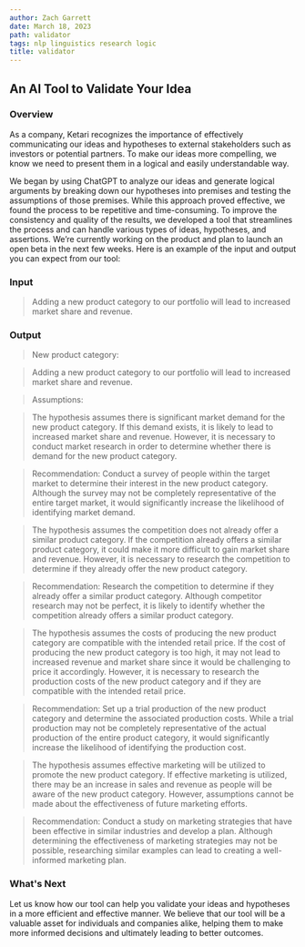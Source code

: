 ```yaml
---
author: Zach Garrett
date: March 18, 2023
path: validator
tags: nlp linguistics research logic
title: validator
---
```


## An AI Tool to Validate Your Idea

### Overview

As a company, Ketari recognizes the importance of effectively communicating our ideas and hypotheses to external stakeholders such as investors or potential partners. To make our ideas more compelling, we know we need to present them in a logical and easily understandable way.

We began by using ChatGPT to analyze our ideas and generate logical arguments by breaking down our hypotheses into premises and testing the assumptions of those premises. While this approach proved effective, we found the process to be repetitive and time-consuming.
To improve the consistency and quality of the results, we developed a tool that streamlines the process and can handle various types of ideas, hypotheses, and assertions. We’re currently working on the product and plan to launch an open beta in the next few weeks. Here is an example of the input and output you can expect from our tool:

### Input

> Adding a new product category to our portfolio will lead to increased market share and revenue.

### Output

> New product category:

> Adding a new product category to our portfolio will lead to increased market share and revenue.

> Assumptions:

> The hypothesis assumes there is significant market demand for the new product category. If this demand exists, it is likely to lead to increased market share and revenue. However, it is necessary to conduct market research in order to determine whether there is demand for the new product category.

> Recommendation: Conduct a survey of people within the target market to determine their interest in the new product category. Although the survey may not be completely representative of the entire target market, it would significantly increase the likelihood of identifying market demand.

> The hypothesis assumes the competition does not already offer a similar product category. If the competition already offers a similar product category, it could make it more difficult to gain market share and revenue. However, it is necessary to research the competition to determine if they already offer the new product category.

> Recommendation: Research the competition to determine if they already offer a similar product category. Although competitor research may not be perfect, it is likely to identify whether the competition already offers a similar product category.

> The hypothesis assumes the costs of producing the new product category are compatible with the intended retail price. If the cost of producing the new product category is too high, it may not lead to increased revenue and market share since it would be challenging to price it accordingly. However, it is necessary to research the production costs of the new product category and if they are compatible with the intended retail price.

> Recommendation: Set up a trial production of the new product category and determine the associated production costs. While a trial production may not be completely representative of the actual production of the entire product category, it would significantly increase the likelihood of identifying the production cost.

> The hypothesis assumes effective marketing will be utilized to promote the new product category. If effective marketing is utilized, there may be an increase in sales and revenue as people will be aware of the new product category. However, assumptions cannot be made about the effectiveness of future marketing efforts.

> Recommendation: Conduct a study on marketing strategies that have been effective in similar industries and develop a plan. Although determining the effectiveness of marketing strategies may not be possible, researching similar examples can lead to creating a well-informed marketing plan.

### What's Next

Let us know how our tool can help you validate your ideas and hypotheses in a more efficient and effective manner. We believe that our tool will be a valuable asset for individuals and companies alike, helping them to make more informed decisions and ultimately leading to better outcomes.
